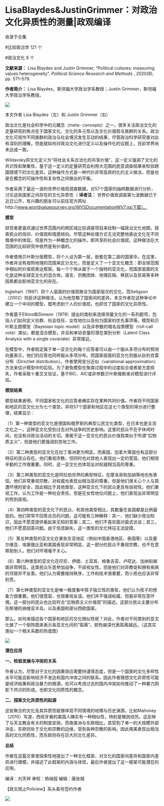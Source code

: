 # LisaBlaydes&JustinGrimmer：对政治文化异质性的测量|政观编译


收录于合集

#比较政治学 121 个

#政治文化 8 个

**文献来源：** Lisa Blaydes and Justin Grimmer, “Political cultures: measuring
values heterogeneity”. _Political Science Research and Methods_ , 2020(8), pp.
571–579.

  

 **作者简介：** Lisa Blaydes，斯坦福大学政治学系教授；Justin Grimmer，斯坦福大学政治学系教授。

![](/images/261/2.jpeg)

本文作者 Lisa Blaydes（左）和 Justin Grimmer（右）

  
  

  

政治文化是社会科学中的元概念（meta-
concepts）之一，很多关注政治文化的定量研究的焦点在于国家文化、文化的多元性以及文化价值观与族群的关系。政治文化可视作不同族群的政治与社会境况发生互动的结果，尽管政治科学研究者对此有深刻的理解，但是就如何对政治文化进行定义以及操作化的议题上，目前学界尚未达成一致。

  

Wildavsky将文化定义为“将社会关系合法化的共享价值”，这一定义强调了文化的共识性和聚集性，基于这一定义的定量研究会利用大范围的民意调查结果来检验跨国情境下的文化差异。这种操作方式是一种代价非常高昂的化约主义做法，但是也是在概念的可操作性和复杂性之间做出的平衡。

  

作者采用了最近一波的世界价值观调查数据，对57个国家的抽样数据进行分析，讨论这些国家之间存在的文化异质性（ **译者注：**
世界价值观调查第七波数据已于近日公开，有兴趣的朋友可以前往官方网址http://www.worldvaluessurvey.org/WVSDocumentationWV7.jsp下载）。

  

  

 **模型**

  

研究者更喜欢通过世界范围内的跨区域比较调查项目来绘制一幅政治文化地图，探索民众的信仰、价值观和情感倾向。尽管这种处理方式无法完整地表达文化在不同情境中的体现，但是作为一种概念化的操作，即共享的社会价值观，这种做法在大范围的比较研究中依然是有价值的。

  

作者使用贝叶斯分层模型，将个人设为第一层，嵌套在第二层的国家中。在这里，作者并没有按照地理的范围来区分文化，而是定义了一个亚文化概念：即全球范围中相似的价值观表达框架。每一个个体从属于一个独特的亚文化，而国家层面的文化是这种全球亚文化的混合体。语言、宗教团体、地理区隔、移民以及贸易等多种因素都会影响亚文化的存在。

  

Inglehart（1997）将个人层面的价值观聚合为国家层次的文化，而Seligson（2002）则批评这种做法，认为他忽略了国家间的差异。本文作者在这种争论中建立一个中间的模型，既考虑到个人的价值观，也抓住了国家的文化异质性。

  

作者基于Elkins和Simeon（1979）提出的类别来选择测量文化的一系列题项，包括人们如何定义社群、社会信任、女性地位以及何为国家的优先事项等。模型和贝叶斯主题模型（Bayesian
topic model）以及非参数的唱名投票模型（roll-call vote）类似，都是混合模型，并且和单协变量的潜在类别分析（Latent Class
Analysis with a single covariate）非常接近。

  

在模型中，作者假定属于单一亚文化的每个应答者可以由一个服从多项分布的预测向量表示，他们的应答也同样服从多项分布。而国家层面的亚文化则服从狄利克雷分布（Dirichlet
distribution）。作者使用变分近似（variational
approximation）方法来估计模型中的后验。为了避免模型在聚类过程中的过度拟合或者是方差损失，作者采取十重交叉验证，基于BIC、AIC或非参数贝叶斯推断来对模型进行评估。

  

  

 **模型结果**

  

模型结果表明，不同国家和文化的应答者确实存在某种共同价值。作者将不同国家和地区的亚文化分为七个类型，并将57个国家和地区在这七个类型的得分进行整理，结果显示：

（1）第一种类型的亚文化是德国和俄罗斯的典型公民文化类型，在日本也是主流文化之一。这种亚文化受到过去对外战争的历史影响。这里的民众不在乎休闲时间，也没有对政治活动的关切。隶属于这一亚文化的民众价值观类似于所谓“后物质主义”，但是他们更强调刻苦地工作。

  

（2）第二种类型的亚文化在拉丁美洲更为明显，而美国、加拿大等国也有这部分特征的民众存在。他们重视宗教，但同时也对其他人表现出一定的宽容。他们相信辛勤的工作很重要。同时，这一亚文化也体现出对权威相当高的尊重。

  

（3）第三种类型的亚文化是阿拉伯世界的典型特征，在摩洛哥和加纳等地也有表现。他们非常重视宗教，对权威也表现出相当高的尊重。但是他们很关心个人与周遭环境的安全，因此相比于其他类型，这种亚文化下的民众更具有歧视性。他们重视工作，认为工作是一种社会责任，但是在女性地位问题上，他们表现出非常明显的性别歧视。

  

（4）第四种类型的亚文化下的民众，和其他类型相比，其数量在各国都是比例最低的。他们常常不回答访员的问题，这可能有三种解释：其一，他们缺少政治知识，因此不愿意提供看起来无知的答案；其二，他们不喜欢面对面式访谈；其三，他们不愿意回答问题。由于信息缺失，这一类型的文化特征无法捉摸。

  

（5）第五种类型的亚文化在某些东亚地区（例如中国香港地区、泰国等）以及塞尔维亚、埃塞俄比亚和美国表现非常明显，这一部分的民众不重视宗教，也不在意帮助别人。他们对环境毫不关心。

  

（6）第六种类型的亚文化在印尼、伊朗、土耳其、格鲁吉亚、卢旺达、加纳和越南非常明显。这类民众乐意参加战争，不歧视女性。但是他们对异教徒和拥有疾病的邻居并不友善。他们认为需要维持秩序，工作和技术很重要，而小孩也应该非常刻苦。

  

（7）第七种类型的亚文化是唯一极度看中孩子独立性的类型，他们认为孩子的想象力很重要。他们很宽容，也很重视友谊。他们并不强调权威，但是非常在意环境。这一部分的民众也比较符合“后物质主义价值观”的描述。这部分民众主要分布在斯堪的纳维亚半岛，以及美国和部分西欧国家。

那么，如何来描述各个国家和地区的文化相似性呢？对此，作者对不同类别的亚文化做了一个矩阵图来表示各亚文化间的“距离”。颜色越深代表距离越远。（这其实类似一个相关系数的热度图）

![](/images/261/3.jpeg)  
  

 **潜在应用**

  

 **一、检验发展与冲突的关系**

  

作者认为，尽管对于文化的因果效应需要持谨慎态度，但是一个国家的文化多样性水平可能会影响经济不发达和国内冲突之间的联系。因此作者猜想文化异质性可能是经济结果和政治暴力的根源。也可以考虑过去的国内冲突如何推动了一种暴力阴影下共识的形成，也即文化同质性的概念。

  

 **二、探索文化异质性的起源**

  

这些聚合的文化及其异质性能够体现不同情境的地理与历史渊源。比如Mahoney（2010）写道，西班牙裔的美国人确实有一种相似性，特别是殖民经历。这反映了与天主教会有关的制度安排。而南美洲与东欧相比，其受到了单一的大规模外部冲击，东欧则处于文化和宗教的边缘，受到各种宗教的影响。因此南美表现出相当高的文化同质性，而东欧则存在巨大的文化差异。

  

  

 **总结**

  

作者在这篇文章里探索性地提出了一种文化框架，对文化的国家间差异和国家内差异进行建模，并描述了此框架的内涵与体现，最后作者提出了这一框架可能潜在的应用。

  

  

编译：刘天祥 审校：杨端程 编辑：康张城

【政文观止Poliview】系头条号签约作者

  

![](/images/261/4.jpeg)

  

